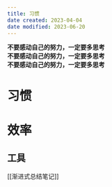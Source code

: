 ```yaml
---
title: 习惯
date created: 2023-04-04
date modified: 2023-06-20
---
```


**不要感动自己的努力，一定要多思考**  
**不要感动自己的努力，一定要多思考**  
**不要感动自己的努力，一定要多思考**

# 习惯

# 效率

## 工具

[[渐进式总结笔记]]
